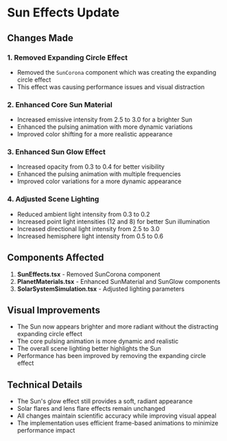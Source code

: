 # Sun Effects Update

## Changes Made

### 1. Removed Expanding Circle Effect
- Removed the `SunCorona` component which was creating the expanding circle effect
- This effect was causing performance issues and visual distraction

### 2. Enhanced Core Sun Material
- Increased emissive intensity from 2.5 to 3.0 for a brighter Sun
- Enhanced the pulsing animation with more dynamic variations
- Improved color shifting for a more realistic appearance

### 3. Enhanced Sun Glow Effect
- Increased opacity from 0.3 to 0.4 for better visibility
- Enhanced the pulsing animation with multiple frequencies
- Improved color variations for a more dynamic appearance

### 4. Adjusted Scene Lighting
- Reduced ambient light intensity from 0.3 to 0.2
- Increased point light intensities (12 and 8) for better Sun illumination
- Increased directional light intensity from 2.5 to 3.0
- Increased hemisphere light intensity from 0.5 to 0.6

## Components Affected

1. **SunEffects.tsx** - Removed SunCorona component
2. **PlanetMaterials.tsx** - Enhanced SunMaterial and SunGlow components
3. **SolarSystemSimulation.tsx** - Adjusted lighting parameters

## Visual Improvements

- The Sun now appears brighter and more radiant without the distracting expanding circle effect
- The core pulsing animation is more dynamic and realistic
- The overall scene lighting better highlights the Sun
- Performance has been improved by removing the expanding circle effect

## Technical Details

- The Sun's glow effect still provides a soft, radiant appearance
- Solar flares and lens flare effects remain unchanged
- All changes maintain scientific accuracy while improving visual appeal
- The implementation uses efficient frame-based animations to minimize performance impact